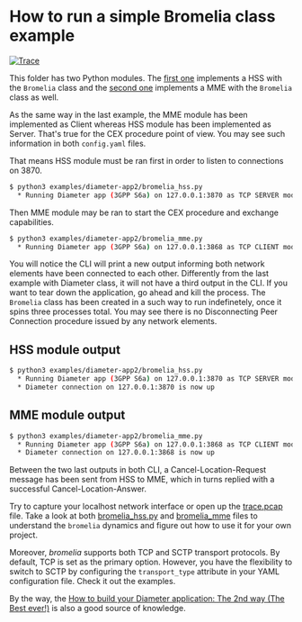 # How to run a simple Bromelia class example

[![Trace](trace.jpeg)](trace.jpeg)

This folder has two Python modules. The [first one](bromelia_hss.py) implements a HSS with the `Bromelia` class and the [second one](bromelia_mme.py) implements a MME with the `Bromelia` class as well.

As the same way in the last example, the MME module has been implemented as Client whereas HSS module has been implemented as Server. That's true for the CEX procedure point of view. You may see such information in both `config.yaml` files.

That means HSS module must be ran first in order to listen to connections on 3870.

```bash
$ python3 examples/diameter-app2/bromelia_hss.py
  * Running Diameter app (3GPP S6a) on 127.0.0.1:3870 as TCP SERVER mode (CEX)
```

Then MME module may be ran to start the CEX procedure and exchange capabilities.

```bash
$ python3 examples/diameter-app2/bromelia_mme.py
  * Running Diameter app (3GPP S6a) on 127.0.0.1:3868 as TCP CLIENT mode (CEX)
```

You will notice the CLI will print a new output informing both network elements have been connected to each other. Differently from the last example with Diameter class, it will not have a third output in the CLI. If you want to tear down the application, go ahead and kill the process. The `Bromelia` class has been created in a such way to run indefinetely, once it spins three processes total. You may see there is no Disconnecting Peer Connection procedure issued by any network elements.

## HSS module output

```bash
$ python3 examples/diameter-app2/bromelia_hss.py
  * Running Diameter app (3GPP S6a) on 127.0.0.1:3870 as TCP SERVER mode (CEX)
  * Diameter connection on 127.0.0.1:3870 is now up
```

## MME module output

```bash
$ python3 examples/diameter-app2/bromelia_mme.py
  * Running Diameter app (3GPP S6a) on 127.0.0.1:3868 as TCP CLIENT mode (CEX)
  * Diameter connection on 127.0.0.1:3868 is now up
```

Between the two last outputs in both CLI, a Cancel-Location-Request message has been sent from HSS to MME, which in turns replied with a successful Cancel-Location-Answer.

Try to capture your localhost network interface or open up the [trace.pcap](trace.pcap) file. Take a look at both [bromelia_hss.py](bromelia_hss.py) and [bromelia_mme](bromelia_mme.py) files to understand the `bromelia` dynamics and figure out how to use it for your own project.

Moreover, *bromelia* supports both TCP and SCTP transport protocols. By default, TCP is set as the primary option. However, you have the flexibility to switch to SCTP by configuring the `transport_type` attribute in your YAML configuration file. Check it out the examples.

By the way, the [How to build your Diameter application: The 2nd way (The Best ever!)](../../docs/diameter-app2.md) is also a good source of knowledge.
